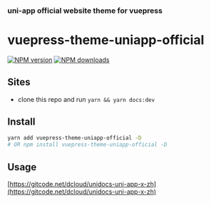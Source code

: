 ### uni-app official website theme for vuepress

# vuepress-theme-uniapp-official

[![NPM version](https://badgen.net/npm/v/vuepress-theme-uniapp-official)](https://www.npmjs.com/package/vuepress-theme-uniapp-official) [![NPM downloads](https://badgen.net/npm/dm/vuepress-theme-uniapp-official)](https://npmjs.com/package/vuepress-theme-uniapp-official)

## Sites

- clone this repo and run `yarn && yarn docs:dev`


## Install

```bash
yarn add vuepress-theme-uniapp-official -D
# OR npm install vuepress-theme-uniapp-official -D
```


## Usage

[https://gitcode.net/dcloud/unidocs-uni-app-x-zh](https://gitcode.net/dcloud/unidocs-uni-app-x-zh)
